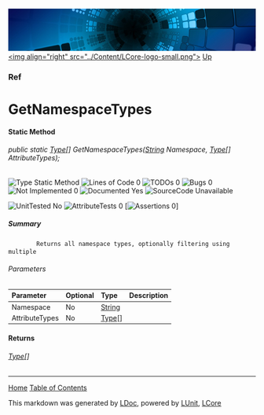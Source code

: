 ![](../Content/LCore-banner-small.png "")
[&lt;img align=&quot;right&quot; src=&quot;../Content/LCore-logo-small.png&quot;&gt;](../../README.md)
[Up](Ref.md)

### Ref

# GetNamespaceTypes

#### Static Method

###### public static [Type](https://msdn.microsoft.com/en-us/library/system.type.aspx)[] GetNamespaceTypes([String](https://msdn.microsoft.com/en-us/library/system.string.aspx) Namespace, [Type](https://msdn.microsoft.com/en-us/library/system.type.aspx)[] AttributeTypes);

![Type Static Method](http://b.repl.ca/v1/Type-Static%20Method-blue.png "") ![Lines of Code 0](http://b.repl.ca/v1/Lines%20of%20Code-0-blue.png "") ![TODOs 0](http://b.repl.ca/v1/TODOs-0-green.png "") ![Bugs 0](http://b.repl.ca/v1/Bugs-0-green.png "") ![Not Implemented 0](http://b.repl.ca/v1/Not%20Implemented-0-green.png "") ![Documented Yes](http://b.repl.ca/v1/Documented-Yes-brightgreen.png "") ![SourceCode Unavailable](http://b.repl.ca/v1/SourceCode-Unavailable-red.png "")

![UnitTested No](http://b.repl.ca/v1/UnitTested-No-lightgrey.png "") ![AttributeTests 0](http://b.repl.ca/v1/AttributeTests-0-lightgrey.png "") [![Assertions 0](http://b.repl.ca/v1/Assertions-0-lightgrey.png "")]

##### Summary

            Returns all namespace types, optionally filtering using multiple 

###### Parameters

Parameter | Optional | Type | Description
:---  | :---  | :---  | :--- 
Namespace | No | [String](https://msdn.microsoft.com/en-us/library/system.string.aspx) | 
AttributeTypes | No | [Type](https://msdn.microsoft.com/en-us/library/system.type.aspx)[] | 


#### Returns

###### [Type](https://msdn.microsoft.com/en-us/library/system.type.aspx)[]



---

[Home](../../README.md) [Table of Contents](../../TableOfContents.md)

This markdown was generated by [LDoc](https://github.com/CodeSingularity/LDoc), powered by [LUnit](https://github.com/CodeSingularity/LUnit), [LCore](https://github.com/CodeSingularity/LCore)
